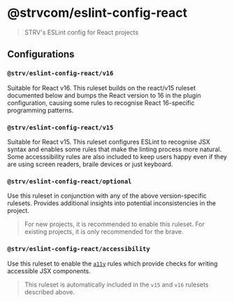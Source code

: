 # @strvcom/eslint-config-react

> STRV's ESLint config for React projects

## Configurations

### `@strv/eslint-config-react/v16`

Suitable for React v16. This ruleset builds on the react/v15 ruleset documented below and bumps the React version to 16 in the plugin configuration, causing some rules to recognise React 16-specific programming patterns.

### `@strv/eslint-config-react/v15`

Suitable for React v15. This ruleset configures ESLint to recognise JSX syntax and enables some rules that make the linting process more natural. Some accesssibility rules are also included to keep users happy even if they are using screen readers, braile devices or just keyboard.

### `@strv/eslint-config-react/optional`

Use this ruleset in conjunction with any of the above version-specific rulesets. Provides additional insights into potential inconsistencies in the project.

> For new projects, it is recommended to enable this ruleset. For existing projects, it is only recommended for the brave.

### `@strv/eslint-config-react/accessibility`

Use this ruleset to enable the [`a11y`][a11y-repo] rules which provide checks for writing accessible JSX components.

> This ruleset is automatically included in the `v15` and `v16` rulesets described above.

[a11y-repo]: https://github.com/evcohen/eslint-plugin-jsx-a11y
